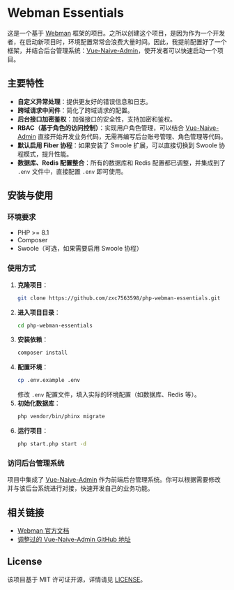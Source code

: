 # Webman Essentials

这是一个基于 [Webman](https://www.workerman.net/) 框架的项目。之所以创建这个项目，是因为作为一个开发者，在启动新项目时，环境配置常常会浪费大量时间。因此，我提前配置好了一个框架，并结合后台管理系统：[Vue-Naive-Admin](https://github.com/zxc7563598/vue-admin-essentials.git)，使开发者可以快速启动一个项目。

## 主要特性

- **自定义异常处理**：提供更友好的错误信息和日志。
- **跨域请求中间件**：简化了跨域请求的配置。
- **后台接口加密鉴权**：加强接口的安全性，支持加密和鉴权。
- **RBAC（基于角色的访问控制）**：实现用户角色管理，可以结合 [Vue-Naive-Admin](https://github.com/zxc7563598/vue-admin-essentials.git) 直接开始开发业务代码，无需再编写后台账号管理、角色管理等代码。
- **默认启用 Fiber 协程**：如果安装了 Swoole 扩展，可以直接切换到 Swoole 协程模式，提升性能。
- **数据库、Redis 配置整合**：所有的数据库和 Redis 配置都已调整，并集成到了 `.env` 文件中，直接配置 `.env` 即可使用。

## 安装与使用

### 环境要求
- PHP >= 8.1
- Composer
- Swoole（可选，如果需要启用 Swoole 协程）

### 使用方式

1. **克隆项目**：
    ```bash
    git clone https://github.com/zxc7563598/php-webman-essentials.git
    ```
2. **进入项目目录**：
    ```bash
    cd php-webman-essentials
    ```
3. **安装依赖**：
    ```bash
    composer install
    ```
4. **配置环境**：
    ```bash
    cp .env.example .env
    ```
    修改 `.env`​ 配置文件，填入实际的环境配置（如数据库、Redis 等）。
5. **初始化数据库**：
    ```bash
    php vendor/bin/phinx migrate
    ```
6. **运行项目**：
    ```bash
    php start.php start -d
    ```

### 访问后台管理系统

项目中集成了 [Vue-Naive-Admin](https://github.com/zxc7563598/vue-admin-essentials.git) 作为前端后台管理系统。你可以根据需要修改并与该后台系统进行对接，快速开发自己的业务功能。

## 相关链接

* [Webman 官方文档](https://www.workerman.net/doc/webman/install.html)
* [调整过的 Vue-Naive-Admin GitHub 地址](https://github.com/zxc7563598/vue-admin-essentials.git)

## License

该项目基于 MIT 许可证开源，详情请见 [LICENSE]()。
